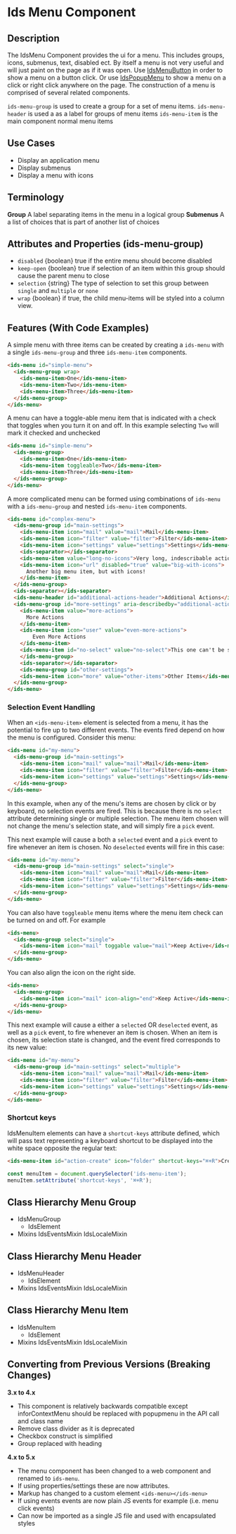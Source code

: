 # Ids Menu Component

## Description

The IdsMenu Component provides the ui for a menu. This includes groups, icons, submenus, text, disabled ect. By itself a menu is not very useful and will just paint on the page as if it was open. Use [IdsMenuButton]('../ids-menu-button/README.md') in order to show a menu on a button click. Or use [IdsPopupMenu]('../ids-popup-menu/README.md') to show a menu on a click or right click anywhere on the page. The construction of a menu is comprised of several related components.

`ids-menu-group` is used to create a group for a set of menu items.
`ids-menu-header` is used a as a label for groups of menu items
`ids-menu-item` is the main component normal menu items

## Use Cases

- Display an application menu
- Display submenus
- Display a menu with icons

## Terminology

**Group** A label separating items in the menu in a logical group
**Submenus** A a list of choices that is part of another list of choices

## Attributes and Properties (ids-menu-group)

- `disabled` {boolean} true if the entire menu should become disabled
- `keep-open` {boolean} true if selection of an item within this group should cause the parent menu to close
- `selection` {string} The type of selection to set this group between `single` and `multiple` or `none`
- `wrap` {boolean} if true, the child menu-items will be styled into a column view.

## Features (With Code Examples)

A simple menu with three items can be created by creating a `ids-menu` with a single `ids-menu-group` and three `ids-menu-item` components.

```html
<ids-menu id="simple-menu">
  <ids-menu-group wrap>
    <ids-menu-item>One</ids-menu-item>
    <ids-menu-item>Two</ids-menu-item>
    <ids-menu-item>Three</ids-menu-item>
  </ids-menu-group>
</ids-menu>
```

A menu can have a toggle-able menu item that is indicated with a check that toggles when you turn it on and off. In this example selecting `Two` will mark it checked and unchecked

```html
<ids-menu id="simple-menu">
  <ids-menu-group>
    <ids-menu-item>One</ids-menu-item>
    <ids-menu-item toggleable>Two</ids-menu-item>
    <ids-menu-item>Three</ids-menu-item>
  </ids-menu-group>
</ids-menu>
```

A more complicated menu can be formed using combinations of  `ids-menu` with a `ids-menu-group` and nested `ids-menu-item` components.

```html
<ids-menu id="complex-menu">
  <ids-menu-group id="main-settings">
    <ids-menu-item icon="mail" value="mail">Mail</ids-menu-item>
    <ids-menu-item icon="filter" value="filter">Filter</ids-menu-item>
    <ids-menu-item icon="settings" value="settings">Settings</ids-menu-item>
    <ids-separator></ids-separator>
    <ids-menu-item value="long-no-icons">Very long, indescribable action with no icons</ids-menu-item>
    <ids-menu-item icon="url" disabled="true" value="big-with-icons">
      Another big menu item, but with icons!
    </ids-menu-item>
  </ids-menu-group>
  <ids-separator></ids-separator>
  <ids-menu-header id="additional-actions-header">Additional Actions</ids-menu-header>
  <ids-menu-group id="more-settings" aria-describedby="additional-actions-header">
    <ids-menu-item value="more-actions">
      More Actions
    </ids-menu-item>
    <ids-menu-item icon="user" value="even-more-actions">
        Even More Actions
    </ids-menu-item>
    <ids-menu-item id="no-select" value="no-select">This one can't be selected (Check the console)</ids-menu-item>
    </ids-menu-group>
    <ids-separator></ids-separator>
    <ids-menu-group id="other-settings">
    <ids-menu-item icon="more" value="other-items">Other Items</ids-menu-item>
  </ids-menu-group>
</ids-menu>
```

### Selection Event Handling

When an `<ids-menu-item>` element is selected from a menu, it has the potential to fire up to two different events.  The events fired depend on how the menu is configured.  Consider this menu:

```html
<ids-menu id="my-menu">
  <ids-menu-group id="main-settings">
    <ids-menu-item icon="mail" value="mail">Mail</ids-menu-item>
    <ids-menu-item icon="filter" value="filter">Filter</ids-menu-item>
    <ids-menu-item icon="settings" value="settings">Settings</ids-menu-item>
  </ids-menu-group>
</ids-menu>
```

In this example, when any of the menu's items are chosen by click or by keyboard, no selection events are fired.  This is because there is no `select` attribute determining single or multiple selection.  The menu item chosen will not change the menu's selection state, and will simply fire a `pick` event.

This next example will cause a both a `selected` event and a `pick` event to fire whenever an item is chosen.  No `deselected` events will fire in this case:

```html
<ids-menu id="my-menu">
  <ids-menu-group id="main-settings" select="single">
    <ids-menu-item icon="mail" value="mail">Mail</ids-menu-item>
    <ids-menu-item icon="filter" value="filter">Filter</ids-menu-item>
    <ids-menu-item icon="settings" value="settings">Settings</ids-menu-item>
  </ids-menu-group>
</ids-menu>
```

You can also have `toggleable` menu items where the menu item check can be turned on and off. For example

```html
<ids-menu>
  <ids-menu-group select="single">
    <ids-menu-item icon="mail" toggable value="mail">Keep Active</ids-menu-item>
  </ids-menu-group>
</ids-menu>
```

You can also align the icon on the right side.

```html
<ids-menu>
  <ids-menu-group>
    <ids-menu-item icon="mail" icon-align="end">Keep Active</ids-menu-item>
  </ids-menu-group>
</ids-menu>
```

This next example will cause a either a `selected` OR `deselected` event, as well as a `pick` event, to fire whenever an item is chosen.  When an item is chosen, its selection state is changed, and the event fired corresponds to its new value:

```html
<ids-menu id="my-menu">
  <ids-menu-group id="main-settings" select="multiple">
    <ids-menu-item icon="mail" value="mail">Mail</ids-menu-item>
    <ids-menu-item icon="filter" value="filter">Filter</ids-menu-item>
    <ids-menu-item icon="settings" value="settings">Settings</ids-menu-item>
  </ids-menu-group>
</ids-menu>
```

### Shortcut keys

IdsMenuItem elements can have a `shortcut-keys` attribute defined, which will pass text representing a keyboard shortcut to be displayed into the white space opposite the regular text:

```html
<ids-menu-item id="action-create" icon="folder" shortcut-keys="⌘+R">Create New Folder</ids-menu-item>
```

```js
const menuItem = document.querySelector('ids-menu-item');
menuItem.setAttribute('shortcut-keys', '⌘+R');
```

## Class Hierarchy Menu Group

- IdsMenuGroup
  - IdsElement
- Mixins
  IdsEventsMixin
  IdsLocaleMixin

## Class Hierarchy Menu Header

- IdsMenuHeader
  - IdsElement
- Mixins
  IdsEventsMixin
  IdsLocaleMixin

## Class Hierarchy Menu Item

- IdsMenuItem
  - IdsElement
- Mixins
  IdsEventsMixin
  IdsLocaleMixin

## Converting from Previous Versions (Breaking Changes)

**3.x to 4.x**

- This component is relatively backwards compatible except inforContextMenu should be replaced with popupmenu in the API call and class name
- Remove class divider as it is deprecated
- Checkbox construct is simplified
- Group replaced with heading

**4.x to 5.x**

- The menu component has been changed to a web component and renamed to `ids-menu`.
- If using properties/settings these are now attributes.
- Markup has changed to a custom element `<ids-menu></ids-menu>`
- If using events events are now plain JS events for example (i.e. menu click events)
- Can now be imported as a single JS file and used with encapsulated styles

